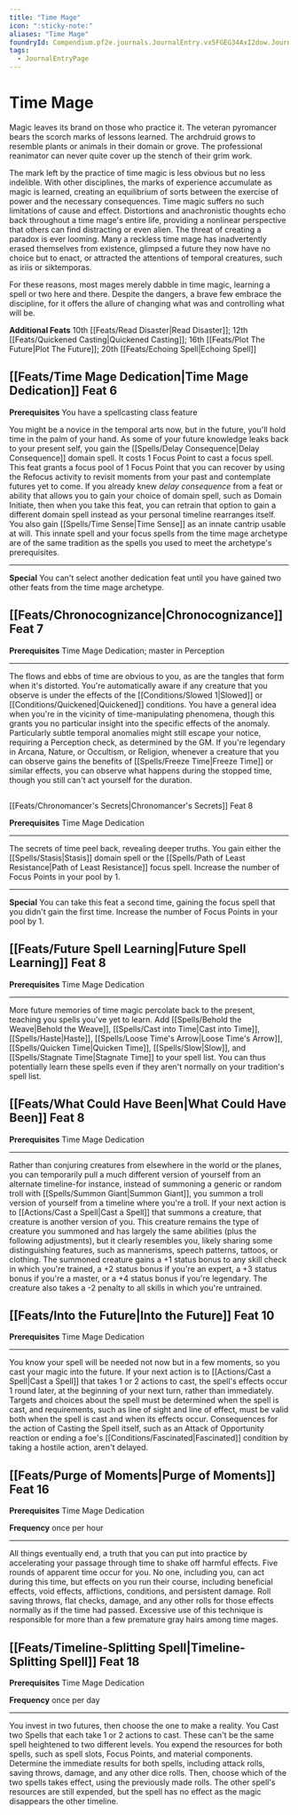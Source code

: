 ```yaml
---
title: "Time Mage"
icon: ":sticky-note:"
aliases: "Time Mage"
foundryId: Compendium.pf2e.journals.JournalEntry.vx5FGEG34AxI2dow.JournalEntryPage.ydELQFQq0lGLTvrA
tags:
  - JournalEntryPage
---
```


# Time Mage
Magic leaves its brand on those who practice it. The veteran pyromancer bears the scorch marks of lessons learned. The archdruid grows to resemble plants or animals in their domain or grove. The professional reanimator can never quite cover up the stench of their grim work.

The mark left by the practice of time magic is less obvious but no less indelible. With other disciplines, the marks of experience accumulate as magic is learned, creating an equilibrium of sorts between the exercise of power and the necessary consequences. Time magic suffers no such limitations of cause and effect. Distortions and anachronistic thoughts echo back throughout a time mage's entire life, providing a nonlinear perspective that others can find distracting or even alien. The threat of creating a paradox is ever looming. Many a reckless time mage has inadvertently erased themselves from existence, glimpsed a future they now have no choice but to enact, or attracted the attentions of temporal creatures, such as iriis or siktemporas.

For these reasons, most mages merely dabble in time magic, learning a spell or two here and there. Despite the dangers, a brave few embrace the discipline, for it offers the allure of changing what was and controlling what will be.

**Additional Feats** 10th [[Feats/Read Disaster|Read Disaster]]; 12th [[Feats/Quickened Casting|Quickened Casting]]; 16th [[Feats/Plot The Future|Plot The Future]]; 20th [[Feats/Echoing Spell|Echoing Spell]]

## [[Feats/Time Mage Dedication|Time Mage Dedication]] Feat 6

**Prerequisites** You have a spellcasting class feature

You might be a novice in the temporal arts now, but in the future, you'll hold time in the palm of your hand. As some of your future knowledge leaks back to your present self, you gain the [[Spells/Delay Consequence|Delay Consequence]] domain spell. It costs 1 Focus Point to cast a focus spell. This feat grants a focus pool of 1 Focus Point that you can recover by using the Refocus activity to revisit moments from your past and contemplate futures yet to come. If you already knew _delay consequence_ from a feat or ability that allows you to gain your choice of domain spell, such as Domain Initiate, then when you take this feat, you can retrain that option to gain a different domain spell instead as your personal timeline rearranges itself. You also gain [[Spells/Time Sense|Time Sense]] as an innate cantrip usable at will. This innate spell and your focus spells from the time mage archetype are of the same tradition as the spells you used to meet the archetype's prerequisites.

* * *

**Special** You can't select another dedication feat until you have gained two other feats from the time mage archetype.

## [[Feats/Chronocognizance|Chronocognizance]] Feat 7

**Prerequisites** Time Mage Dedication; master in Perception

* * *

The flows and ebbs of time are obvious to you, as are the tangles that form when it's distorted. You're automatically aware if any creature that you observe is under the effects of the [[Conditions/Slowed 1|Slowed]] or [[Conditions/Quickened|Quickened]] conditions. You have a general idea when you're in the vicinity of time-manipulating phenomena, though this grants you no particular insight into the specific effects of the anomaly. Particularly subtle temporal anomalies might still escape your notice, requiring a Perception check, as determined by the GM. If you're legendary in Arcana, Nature, or Occultism, or Religion, whenever a creature that you can observe gains the benefits of [[Spells/Freeze Time|Freeze Time]] or similar effects, you can observe what happens during the stopped time, though you still can't act yourself for the duration.

##   
[[Feats/Chronomancer's Secrets|Chronomancer's Secrets]] Feat 8

**Prerequisites** Time Mage Dedication

* * *

The secrets of time peel back, revealing deeper truths. You gain either the [[Spells/Stasis|Stasis]] domain spell or the [[Spells/Path of Least Resistance|Path of Least Resistance]] focus spell. Increase the number of Focus Points in your pool by 1.

* * *

**Special** You can take this feat a second time, gaining the focus spell that you didn't gain the first time. Increase the number of Focus Points in your pool by 1.

## [[Feats/Future Spell Learning|Future Spell Learning]] Feat 8

**Prerequisites** Time Mage Dedication

* * *

More future memories of time magic percolate back to the present, teaching you spells you've yet to learn. Add [[Spells/Behold the Weave|Behold the Weave]], [[Spells/Cast into Time|Cast into Time]], [[Spells/Haste|Haste]], [[Spells/Loose Time's Arrow|Loose Time's Arrow]], [[Spells/Quicken Time|Quicken Time]], [[Spells/Slow|Slow]], and [[Spells/Stagnate Time|Stagnate Time]] to your spell list. You can thus potentially learn these spells even if they aren't normally on your tradition's spell list.

## [[Feats/What Could Have Been|What Could Have Been]] Feat 8

**Prerequisites** Time Mage Dedication

* * *

Rather than conjuring creatures from elsewhere in the world or the planes, you can temporarily pull a much different version of yourself from an alternate timeline-for instance, instead of summoning a generic or random troll with [[Spells/Summon Giant|Summon Giant]], you summon a troll version of yourself from a timeline where you're a troll. If your next action is to [[Actions/Cast a Spell|Cast a Spell]] that summons a creature, that creature is another version of you. This creature remains the type of creature you summoned and has largely the same abilities (plus the following adjustments), but it clearly resembles you, likely sharing some distinguishing features, such as mannerisms, speech patterns, tattoos, or clothing. The summoned creature gains a +1 status bonus to any skill check in which you're trained, a +2 status bonus if you're an expert, a +3 status bonus if you're a master, or a +4 status bonus if you're legendary. The creature also takes a -2 penalty to all skills in which you're untrained.

## [[Feats/Into the Future|Into the Future]] Feat 10

**Prerequisites** Time Mage Dedication

* * *

You know your spell will be needed not now but in a few moments, so you cast your magic into the future. If your next action is to [[Actions/Cast a Spell|Cast a Spell]] that takes 1 or 2 actions to cast, the spell's effects occur 1 round later, at the beginning of your next turn, rather than immediately. Targets and choices about the spell must be determined when the spell is cast, and requirements, such as line of sight and line of effect, must be valid both when the spell is cast and when its effects occur. Consequences for the action of Casting the Spell itself, such as an Attack of Opportunity reaction or ending a foe's [[Conditions/Fascinated|Fascinated]] condition by taking a hostile action, aren't delayed.

## [[Feats/Purge of Moments|Purge of Moments]] Feat 16

**Prerequisites** Time Mage Dedication

**Frequency** once per hour

* * *

All things eventually end, a truth that you can put into practice by accelerating your passage through time to shake off harmful effects. Five rounds of apparent time occur for you. No one, including you, can act during this time, but effects on you run their course, including beneficial effects, void effects, afflictions, conditions, and persistent damage. Roll saving throws, flat checks, damage, and any other rolls for those effects normally as if the time had passed. Excessive use of this technique is responsible for more than a few premature gray hairs among time mages.

## [[Feats/Timeline-Splitting Spell|Timeline-Splitting Spell]] Feat 18

**Prerequisites** Time Mage Dedication

**Frequency** once per day

* * *

You invest in two futures, then choose the one to make a reality. You Cast two Spells that each take 1 or 2 actions to cast. These can't be the same spell heightened to two different levels. You expend the resources for both spells, such as spell slots, Focus Points, and material components. Determine the immediate results for both spells, including attack rolls, saving throws, damage, and any other dice rolls. Then, choose which of the two spells takes effect, using the previously made rolls. The other spell's resources are still expended, but the spell has no effect as the magic disappears the other timeline.